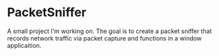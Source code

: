 # PacketSniffer
A small project I'm working on. The goal is to create a packet sniffer that records network traffic via packet capture and functions in a window applicaition.
